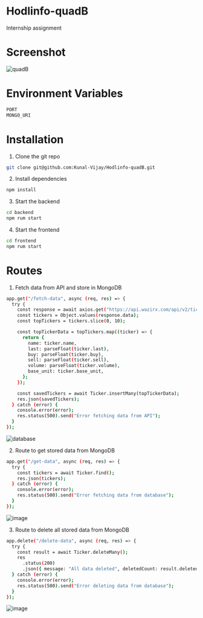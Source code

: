 # Hodlinfo-quadB
Internship assignment

# Screenshot
![quadB](https://user-images.githubusercontent.com/79903746/236672220-e7ee48c4-e358-4899-8ad1-b8900f1fe045.png)

# Environment Variables
```sh
PORT
MONGO_URI
```
# Installation
1. Clone the git repo
```sh
git clone git@github.com:Kunal-Vijay/Hodlinfo-quadB.git
```
2. Install dependencies
```sh
npm install
```

3. Start the backend
```sh
cd backend
npm rum start
```
4. Start the frontend
```sh
cd frontend
npm rum start
```

# Routes
 1. Fetch data from API and store in MongoDB
```sh
app.get("/fetch-data", async (req, res) => {
  try {
    const response = await axios.get("https://api.wazirx.com/api/v2/tickers");
    const tickers = Object.values(response.data);
    const topTickers = tickers.slice(0, 10);

    const topTickerData = topTickers.map((ticker) => {
      return {
        name: ticker.name,
        last: parseFloat(ticker.last),
        buy: parseFloat(ticker.buy),
        sell: parseFloat(ticker.sell),
        volume: parseFloat(ticker.volume),
        base_unit: ticker.base_unit,
      };
    });

    const savedTickers = await Ticker.insertMany(topTickerData);
    res.json(savedTickers);
  } catch (error) {
    console.error(error);
    res.status(500).send("Error fetching data from API");
  }
});
```
![database](https://user-images.githubusercontent.com/79903746/236672341-f3f5ee59-9868-4875-b606-0c3adc6fe99e.png)

2. Route to get stored data from MongoDB
```sh
app.get("/get-data", async (req, res) => {
  try {
    const tickers = await Ticker.find();
    res.json(tickers);
  } catch (error) {
    console.error(error);
    res.status(500).send("Error fetching data from database");
  }
});
```
![image](https://user-images.githubusercontent.com/79903746/236672488-ee06eda2-57bf-4506-81e5-cd9171dcff12.png)

3. Route to delete all stored data from MongoDB
```sh
app.delete("/delete-data", async (req, res) => {
  try {
    const result = await Ticker.deleteMany();
    res
      .status(200)
      .json({ message: "All data deleted", deletedCount: result.deletedCount });
  } catch (error) {
    console.error(error);
    res.status(500).send("Error deleting data from database");
  }
});
```
![image](https://user-images.githubusercontent.com/79903746/236672502-0e017073-d8e5-49e3-a83d-a30ad8b52a14.png)
